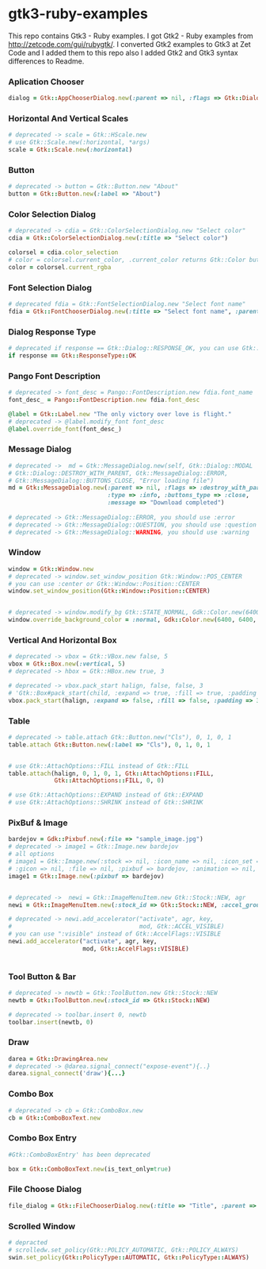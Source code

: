 gtk3-ruby-examples
==================

This repo contains Gtk3 - Ruby examples. I got Gtk2 - Ruby examples from http://zetcode.com/gui/rubygtk/. 
I converted Gtk2 examples to Gtk3 at Zet Code and I added them to this repo also I added Gtk2 and Gtk3 syntax differences to Readme.


### Aplication Chooser

```Ruby
dialog = Gtk::AppChooserDialog.new(:parent => nil, :flags => Gtk::Dialog::Flags::MODAL, :file  => nil, :content_type => "text/plain")
```

### Horizontal And Vertical Scales

```Ruby
# deprecated -> scale = Gtk::HScale.new
# use Gtk::Scale.new(:horizontal, *args)
scale = Gtk::Scale.new(:horizontal)
```

### Button
```Ruby
# deprecated -> button = Gtk::Button.new "About"
button = Gtk::Button.new(:label => "About")
```

### Color Selection Dialog
```Ruby
# deprecated -> cdia = Gtk::ColorSelectionDialog.new "Select color"
cdia = Gtk::ColorSelectionDialog.new(:title => "Select color")

colorsel = cdia.color_selection
# color = colorsel.current_color, .current_color returns Gtk::Color but it should return Gdk::RGBA
color = colorsel.current_rgba
```

###  Font Selection Dialog
```Ruby
# deprecated fdia = Gtk::FontSelectionDialog.new "Select font name"
fdia = Gtk::FontChooserDialog.new(:title => "Select font name", :parent => nil)
```

### Dialog Response Type
```Ruby
# deprecated if response == Gtk::Dialog::RESPONSE_OK, you can use Gtk::ResponseType::OK
if response == Gtk::ResponseType::OK
```

### Pango Font Description
```Ruby
# deprecated -> font_desc = Pango::FontDescription.new fdia.font_name
font_desc_ = Pango::FontDescription.new fdia.font_desc

@label = Gtk::Label.new "The only victory over love is flight."
# deprecated -> @label.modify_font font_desc
@label.override_font(font_desc_)

```

### Message Dialog
```Ruby
# deprecated ->  md = Gtk::MessageDialog.new(self, Gtk::Dialog::MODAL |
# Gtk::Dialog::DESTROY_WITH_PARENT, Gtk::MessageDialog::ERROR, 
# Gtk::MessageDialog::BUTTONS_CLOSE, "Error loading file")
md = Gtk::MessageDialog.new(:parent => nil, :flags => :destroy_with_parent,
                            :type => :info, :buttons_type => :close, 
                            :message => "Download completed")
                            
# deprecated -> Gtk::MessageDialog::ERROR, you should use :error
# deprecated -> Gtk::MessageDialog::QUESTION, you should use :question
# deprecated -> Gtk::MessageDialog::WARNING, you should use :warning
```

### Window 
```Ruby
window = Gtk::Window.new
# deprecated -> window.set_window_position Gtk::Window::POS_CENTER
# you can use :center or Gtk::Window::Position::CENTER
window.set_window_position(Gtk::Window::Position::CENTER)


# deprecated -> window.modify_bg Gtk::STATE_NORMAL, Gdk::Color.new(6400, 6400, 6440) 
window.override_background_color = :normal, Gdk::Color.new(6400, 6400, 6440)
```

### Vertical And Horizontal Box
```Ruby
# deprecated -> vbox = Gtk::VBox.new false, 5 
vbox = Gtk::Box.new(:vertical, 5)
# deprecated -> hbox = Gtk::HBox.new true, 3

# deprecated -> vbox.pack_start halign, false, false, 3
# 'Gtk::Box#pack_start(child, :expand => true, :fill => true, :padding => 0)'
vbox.pack_start(halign, :expand => false, :fill => false, :padding => 3) 

```

### Table
```Ruby
# deprecated -> table.attach Gtk::Button.new("Cls"), 0, 1, 0, 1
table.attach Gtk::Button.new(:label => "Cls"), 0, 1, 0, 1


# use Gtk::AttachOptions::FILL instead of Gtk::FILL
table.attach(halign, 0, 1, 0, 1, Gtk::AttachOptions::FILL,
             Gtk::AttachOptions::FILL, 0, 0)

# use Gtk::AttachOptions::EXPAND instead of Gtk::EXPAND
# use Gtk::AttachOptions::SHRINK instead of Gtk::SHRINK
```

### PixBuf & Image
```Ruby
bardejov = Gdk::Pixbuf.new(:file => "sample_image.jpg")
# deprecated -> image1 = Gtk::Image.new bardejov
# all options
# image1 = Gtk::Image.new(:stock => nil, :icon_name => nil, :icon_set => nil, 
# :gicon => nil, :file => nil, :pixbuf => bardejov, :animation => nil, :size => nil)
image1 = Gtk::Image.new(:pixbuf => bardejov)


# deprecated ->  newi = Gtk::ImageMenuItem.new Gtk::Stock::NEW, agr
newi = Gtk::ImageMenuItem.new(:stock_id => Gtk::Stock::NEW, :accel_group => agr)

# deprecated -> newi.add_accelerator("activate", agr, key, 
#                                    mod, Gtk::ACCEL_VISIBLE)
# you can use ":visible" instead of Gtk::AccelFlags::VISIBLE
newi.add_accelerator("activate", agr, key,
                     mod, Gtk::AccelFlags::VISIBLE)
                     
```

### Tool Button & Bar
```Ruby
# deprecated -> newtb = Gtk::ToolButton.new Gtk::Stock::NEW
newtb = Gtk::ToolButton.new(:stock_id => Gtk::Stock::NEW)

# deprecated -> toolbar.insert 0, newtb
toolbar.insert(newtb, 0)
```


### Draw
```Ruby
darea = Gtk::DrawingArea.new  
# deprecated -> @darea.signal_connect("expose-event"){..}
darea.signal_connect('draw'){...}
```

### Combo Box
```Ruby
# deprecated -> cb = Gtk::ComboBox.new
cb = Gtk::ComboBoxText.new
```

### Combo Box Entry
```Ruby
#Gtk::ComboBoxEntry' has been deprecated

box = Gtk::ComboBoxText.new(is_text_only=true)
```

### File Choose Dialog

```Ruby
file_dialog = Gtk::FileChooserDialog.new(:title => "Title", :parent => nil, :action => :select_folder, :buttons => [[Gtk::Stock::OPEN, Gtk::ResponseType::ACCEPT], [Gtk::Stock::CANCEL, Gtk::ResponseType::CANCEL]])
```

### Scrolled Window
```Ruby
# depracted
# scrolledw.set_policy(Gtk::POLICY_AUTOMATIC, Gtk::POLICY_ALWAYS)
swin.set_policy(Gtk::PolicyType::AUTOMATIC, Gtk::PolicyType::ALWAYS)
```
